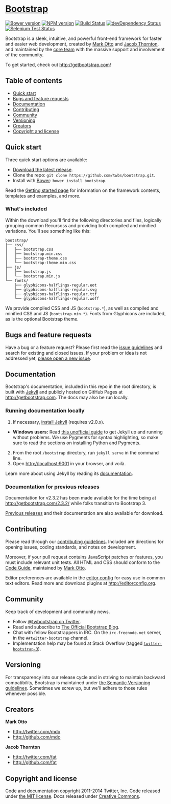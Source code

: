 # [Bootstrap](http://getbootstrap.com)
[![Bower version](https://badge.fury.io/bo/bootstrap.svg)](http://badge.fury.io/bo/bootstrap)
[![NPM version](https://badge.fury.io/js/bootstrap.svg)](http://badge.fury.io/js/bootstrap)
[![Build Status](https://secure.travis-ci.org/twbs/bootstrap.svg?branch=master)](http://travis-ci.org/twbs/bootstrap)
[![devDependency Status](https://david-dm.org/twbs/bootstrap/dev-status.svg)](https://david-dm.org/twbs/bootstrap#info=devDependencies)
[![Selenium Test Status](https://saucelabs.com/browser-matrix/bootstrap.svg)](https://saucelabs.com/u/bootstrap)

Bootstrap is a sleek, intuitive, and powerful front-end framework for faster and easier web development, created by [Mark Otto](http://twitter.com/mdo) and [Jacob Thornton](http://twitter.com/fat), and maintained by the [core team](https://github.com/twbs?tab=members) with the massive support and involvement of the community.

To get started, check out <http://getbootstrap.com>!

## Table of contents

 - [Quick start](#quick-start)
 - [Bugs and feature requests](#bugs-and-feature-requests)
 - [Documentation](#documentation)
 - [Contributing](#contributing)
 - [Community](#community)
 - [Versioning](#versioning)
 - [Creators](#creators)
 - [Copyright and license](#copyright-and-license)

## Quick start

Three quick start options are available:

- [Download the latest release](https://github.com/twbs/bootstrap/archive/v3.2.0.zip).
- Clone the repo: `git clone https://github.com/twbs/bootstrap.git`.
- Install with [Bower](http://bower.io): `bower install bootstrap`.

Read the [Getting started page](http://getbootstrap.com/getting-started/) for information on the framework contents, templates and examples, and more.

### What's included

Within the download you'll find the following directories and files, logically grouping common Recursoss and providing both compiled and minified variations. You'll see something like this:

```
bootstrap/
├── css/
│   ├── bootstrap.css
│   ├── bootstrap.min.css
│   ├── bootstrap-theme.css
│   └── bootstrap-theme.min.css
├── js/
│   ├── bootstrap.js
│   └── bootstrap.min.js
└── fonts/
    ├── glyphicons-halflings-regular.eot
    ├── glyphicons-halflings-regular.svg
    ├── glyphicons-halflings-regular.ttf
    └── glyphicons-halflings-regular.woff
```

We provide compiled CSS and JS (`bootstrap.*`), as well as compiled and minified CSS and JS (`bootstrap.min.*`). Fonts from Glyphicons are included, as is the optional Bootstrap theme.



## Bugs and feature requests

Have a bug or a feature request? Please first read the [issue guidelines](https://github.com/twbs/bootstrap/blob/master/CONTRIBUTING.md#using-the-issue-tracker) and search for existing and closed issues. If your problem or idea is not addressed yet, [please open a new issue](https://github.com/twbs/bootstrap/issues/new).


## Documentation

Bootstrap's documentation, included in this repo in the root directory, is built with [Jekyll](http://jekyllrb.com) and publicly hosted on GitHub Pages at <http://getbootstrap.com>. The docs may also be run locally.

### Running documentation locally

1. If necessary, [install Jekyll](http://jekyllrb.com/docs/installation) (requires v2.0.x).
  - **Windows users:** Read [this unofficial guide](https://github.com/juthilo/run-jekyll-on-windows/) to get Jekyll up and running without problems. We use Pygments for syntax highlighting, so make sure to read the sections on installing Python and Pygments.
2. From the root `/bootstrap` directory, run `jekyll serve` in the command line.
3. Open <http://localhost:9001> in your browser, and voilà.

Learn more about using Jekyll by reading its [documentation](http://jekyllrb.com/docs/home/).

### Documentation for previous releases

Documentation for v2.3.2 has been made available for the time being at <http://getbootstrap.com/2.3.2/> while folks transition to Bootstrap 3.

[Previous releases](https://github.com/twbs/bootstrap/releases) and their documentation are also available for download.



## Contributing

Please read through our [contributing guidelines](https://github.com/twbs/bootstrap/blob/master/CONTRIBUTING.md). Included are directions for opening issues, coding standards, and notes on development.

Moreover, if your pull request contains JavaScript patches or features, you must include relevant unit tests. All HTML and CSS should conform to the [Code Guide](http://github.com/mdo/code-guide), maintained by [Mark Otto](http://github.com/mdo).

Editor preferences are available in the [editor config](https://github.com/twbs/bootstrap/blob/master/.editorconfig) for easy use in common text editors. Read more and download plugins at <http://editorconfig.org>.



## Community

Keep track of development and community news.

- Follow [@twbootstrap on Twitter](http://twitter.com/twbootstrap).
- Read and subscribe to [The Official Bootstrap Blog](http://blog.getbootstrap.com).
- Chat with fellow Bootstrappers in IRC. On the `irc.freenode.net` server, in the `##twitter-bootstrap` channel.
- Implementation help may be found at Stack Overflow (tagged [`twitter-bootstrap-3`](http://stackoverflow.com/questions/tagged/twitter-bootstrap-3)).



## Versioning

For transparency into our release cycle and in striving to maintain backward compatibility, Bootstrap is maintained under [the Semantic Versioning guidelines](http://semver.org/). Sometimes we screw up, but we'll adhere to those rules whenever possible.



## Creators

**Mark Otto**

- <http://twitter.com/mdo>
- <http://github.com/mdo>

**Jacob Thornton**

- <http://twitter.com/fat>
- <http://github.com/fat>



## Copyright and license

Code and documentation copyright 2011-2014 Twitter, Inc. Code released under [the MIT license](LICENSE). Docs released under [Creative Commons](docs/LICENSE).
